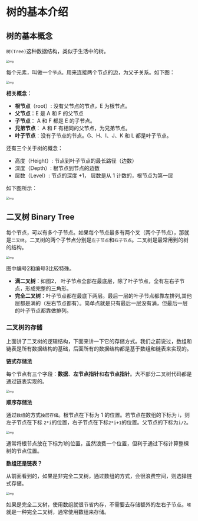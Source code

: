 # 树的基本介绍

## 树的基本概念

`树(Tree)`这种数据结构，类似于生活中的树。

<img src="https://static001.geekbang.org/resource/image/b7/29/b7043bf29a253bb36221eaec62b2e129.jpg" alt="img" style="zoom:50%;" />

每个元素，叫做一个`节点`。用来连接两个节点的边，为父子关系。如下图：

<img src="https://static001.geekbang.org/resource/image/22/ae/220043e683ea33b9912425ef759556ae.jpg" alt="img" style="zoom:50%;" />

**相关概念：**

- **根节点**（root）: 没有父节点的节点，E 为根节点。
- **父节点**：E 是 A 和 F 的父节点
- **子节点**： A 和 F 都是 E 的子节点。
- **兄弟节点**： A 和 F 有相同的父节点，为兄弟节点。
- **叶子节点**：没有子节点的节点。G、H、I、J、K 和 L 都是叶子节点。

还有三个关于树的概念：

- 高度（Height）: 节点到叶子节点的最长路径（边数）
- 深度（Depth）: 根节点到节点的边数
- 层数（Level）: 节点的深度 +1， 层数是从 1 计数的，根节点为第一层

如下图所示：

<img src="https://static001.geekbang.org/resource/image/50/b4/50f89510ad1f7570791dd12f4e9adeb4.jpg" alt="img" style="zoom:50%;" />



## 二叉树 Binary Tree

每个节点，可以有多个子节点。如果每个节点最多有两个叉（两个子节点），那就是`二叉树`。二叉树的两个子节点分别是`左子节点`和`右子节点`。二叉树是最常用到的树的结构。

<img src="https://static001.geekbang.org/resource/image/09/2b/09c2972d56eb0cf67e727deda0e9412b.jpg" alt="img" style="zoom:50%;" />

图中编号2和编号3比较特殊。

- **满二叉树**：如图2， 叶子节点全部在最底层，除了叶子节点，全有左右子节点，形成完整的三角形。
- **完全二叉树**：叶子节点都在最底下两层。最后一层的叶子节点都靠左排列,其他层都是满的（左右节点都有）。简单点就是只有最后一层没有满，但最后一层的叶子节点都靠做排列。

### 二叉树的存储

上面讲了二叉树的逻辑结构，下面来讲一下它的存储方式。我们之前说过，数组和链表是所有数据结构的基础，后面所有的数据结构都是基于数组和链表来实现的。

**链式存储法**

每个节点有三个字段：**数据**、**左节点指针**和**右节点指针**。大不部分二叉树代码都是通过链表实现的。

<img src="https://static001.geekbang.org/resource/image/12/8e/12cd11b2432ed7c4dfc9a2053cb70b8e.jpg" alt="img" style="zoom:50%;" />

**顺序存储法**

通过`数组`的方式`按层存储`。根节点在下标为 1 的位置。若节点在数组的下标为 i，则左子节点在下标 `2*i`的位置，右子节点在下标`2*i+1`的位置。父节点的下标为`i/2`。

<img src="https://static001.geekbang.org/resource/image/14/30/14eaa820cb89a17a7303e8847a412330.jpg" alt="img" style="zoom:50%;" />

通常将根节点放在下标为1的位置，虽然浪费一个位置，但利于通过下标计算整棵树的节点位置。

**数组还是链表？**

从前面看到的，如果是非完全二叉树，通过数组的方式，会很浪费空间，则选择链式存储。

<img src="https://static001.geekbang.org/resource/image/08/23/08bd43991561ceeb76679fbb77071223.jpg" alt="img" style="zoom:50%;" />

如果是完全二叉树，使用数组就很节省内存，不需要去存储额外的左右子节点。`堆`就是一种完全二叉树，通常使用数组来存储。